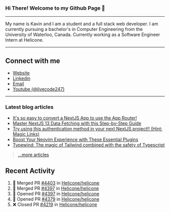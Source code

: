 
### Hi There! Welcome to my Github Page :wave:

---

My name is Kavin and I am a student and a full stack web developer. I am currently pursuing a bachelor's in Computer Engineering from the University of Waterloo, Canada. Currently working as a Software Engineer Intern at Helicone.

---
## Connect with me
- [Website](https://kavin.me)
- [Linkedin](https://linkedin.com/in/kavinvalli)
- [Email](mailto:mail@kavin.me)
- [Youtube (@livecode247)](https://youtube.com/@livecode247)
---

### Latest blog articles

<!-- BLOG-POST-LIST:START -->
- [It&#39;s so easy to convert a NextJS App to use the App Router!](https://livecode247.com/its-so-easy-to-convert-a-nextjs-app-to-use-the-app-router)
- [Master NextJS 13 Data Fetching with this Step-by-Step Guide](https://livecode247.com/demystifying-data-fetching-in-nextjs-13)
- [Try using this authentication method in your next NextJS project!! &lpar;Hint: Magic Links&rpar;](https://livecode247.com/try-using-this-authentication-method-in-your-next-nextjs-project-hint-magic-links)
- [Boost Your Neovim Experience with These Essential Plugins](https://livecode247.com/boost-your-neovim-experience-with-these-essential-plugins)
- [Typewind: The magic of Tailwind combined with the safety of Typescript](https://livecode247.com/typewind-the-magic-of-tailwind-combined-with-the-safety-of-typescript)
<!-- BLOG-POST-LIST:END -->

> [...more articles](https://livecode247.com)

## Recent Activity
<!--START_SECTION:activity-->
1. 🎉 Merged PR [#4403](https://github.com/Helicone/helicone/pull/4403) in [Helicone/helicone](https://github.com/Helicone/helicone)
2. 🎉 Merged PR [#4397](https://github.com/Helicone/helicone/pull/4397) in [Helicone/helicone](https://github.com/Helicone/helicone)
3. 💪 Opened PR [#4397](https://github.com/Helicone/helicone/pull/4397) in [Helicone/helicone](https://github.com/Helicone/helicone)
4. 💪 Opened PR [#4379](https://github.com/Helicone/helicone/pull/4379) in [Helicone/helicone](https://github.com/Helicone/helicone)
5. ❌ Closed PR [#4219](https://github.com/Helicone/helicone/pull/4219) in [Helicone/helicone](https://github.com/Helicone/helicone)
<!--END_SECTION:activity-->

<!-- --- -->

<!-- <img align="center" src="https://github-readme-stats.vercel.app/api?username=kavinvalli&&show_icons=true&count_private=true&hide_border=true&hide_title=true&theme=tokyonight" alt="Kavin's Github Stats">

[![Kavin's github activity graph](https://activity-graph.herokuapp.com/graph?username=kavinvalli&theme=github&hide_border=true&custom_title=Contribution%20Graph)](https://github.com/ashutosh00710/github-readme-activity-graph) -->
<!-- <img align="center" src="https://github-readme-stats.vercel.app/api/top-langs/?username=kavin25&layout=compact&hide_border=true&theme=tokyonight" alt="Kavin's Github Stats"> -->
